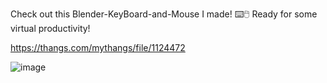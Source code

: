 Check out this Blender-KeyBoard-and-Mouse I made! ⌨️🖱️ Ready for some virtual productivity!

https://thangs.com/mythangs/file/1124472

![image](https://github.com/user-attachments/assets/1ebd2f40-b481-4b1b-84d3-e649b14e3ed4)
